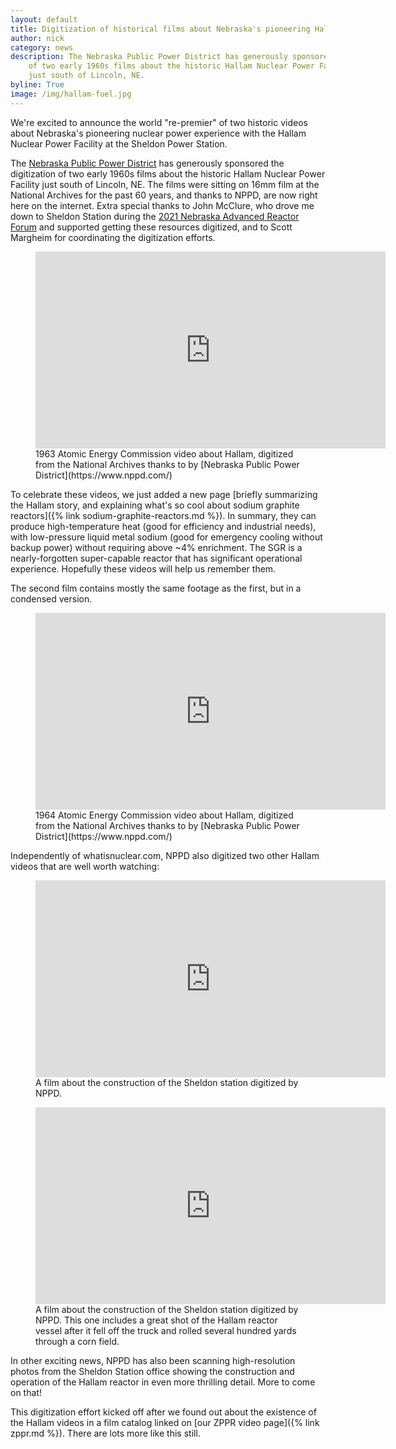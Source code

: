 ```yaml
---
layout: default
title: Digitization of historical films about Nebraska's pioneering Hallam Sodium Graphite Reactor.
author: nick
category: news
description: The Nebraska Public Power District has generously sponsored the digitization
    of two early 1960s films about the historic Hallam Nuclear Power Facility 
    just south of Lincoln, NE.
byline: True
image: /img/hallam-fuel.jpg
---
```

<div class="row">
<div class="col-md-8" markdown="1">

We're excited to announce the world "re-premier" of two historic videos about
Nebraska's pioneering nuclear power experience with the Hallam Nuclear Power
Facility at the Sheldon Power Station.  

The [Nebraska Public Power District](https://www.nppd.com/) has generously
sponsored the digitization of two early 1960s films about the historic Hallam
Nuclear Power Facility just south of Lincoln, NE. The films were sitting on 16mm
film at the National Archives for the past 60 years, and thanks to NPPD, are now
right here on the internet. Extra special thanks to John McClure, who drove me
down to Sheldon Station during the [2021 Nebraska Advanced Reactor
Forum](https://advancednuclearcoalition.org/forum/) and supported getting these
resources digitized, and to Scott Margheim for coordinating the digitization
efforts.

<figure>
<iframe width="560" height="315"
src="https://www.youtube.com/embed/ey1MO_1DkL4?start=20" title="A video about
the Hallam SGR" frameborder="0" allow="accelerometer; autoplay; clipboard-write;
encrypted-media; gyroscope; picture-in-picture; web-share"
allowfullscreen></iframe> 
<figcaption markdown="1">1963 Atomic Energy Commission
video about Hallam, digitized from the National Archives thanks to by [Nebraska
Public Power District](https://www.nppd.com/) 
</figcaption> 
</figure>

To celebrate these videos, we just added a new page [briefly summarizing the
Hallam story, and explaining what's so cool about sodium graphite reactors]({%
link sodium-graphite-reactors.md %}). In summary, they can produce
high-temperature heat (good for efficiency and industrial needs), with
low-pressure liquid metal sodium (good for emergency cooling without backup
power) without requiring above ~4% enrichment. The SGR is a nearly-forgotten
super-capable reactor that has significant operational experience. Hopefully
these videos will help us remember them.

The second film  contains mostly the same footage as the first, but
in a condensed version.

<figure>
<iframe width="560" height="315" src="https://www.youtube.com/embed/JHbRZiejKRI"
title="YouTube video player" frameborder="0" allow="accelerometer; autoplay;
clipboard-write; encrypted-media; gyroscope; picture-in-picture; web-share"
allowfullscreen></iframe> 
<figcaption markdown="1">1964 Atomic Energy Commission
video about Hallam, digitized from the National Archives
thanks to by [Nebraska Public Power District](https://www.nppd.com/)
</figcaption> 
</figure>

Independently of whatisnuclear.com, NPPD also digitized two other Hallam videos that 
are well worth watching:

<figure>
<iframe width="560" height="315" src="https://www.youtube.com/embed/gV9FjSIEKUo" title="YouTube video player" frameborder="0" allow="accelerometer; autoplay; clipboard-write; encrypted-media; gyroscope; picture-in-picture; web-share" allowfullscreen></iframe>

<figcaption markdown="1">A film about the construction of the Sheldon station digitized by NPPD.
</figcaption> 
</figure>
<figure>
<iframe width="560" height="315" src="https://www.youtube.com/embed/hd7CJvZ6ZAg" title="YouTube video player" frameborder="0" allow="accelerometer; autoplay; clipboard-write; encrypted-media; gyroscope; picture-in-picture; web-share" allowfullscreen></iframe>

<figcaption markdown="1">A film about the construction of the Sheldon station digitized by NPPD. This one includes a great shot of the Hallam reactor vessel after it fell off the truck
and rolled several hundred yards through a corn field.
</figcaption> 
</figure>

In other exciting news, NPPD has also been scanning high-resolution photos from
the Sheldon Station office showing the construction and operation of the Hallam
reactor in even more thrilling detail. More to come on that!

This digitization effort kicked off after we found out about the existence of the Hallam
videos in a film catalog linked on [our ZPPR video page]({% link zppr.md %}).
There are lots more like this still. 


</div></div>
